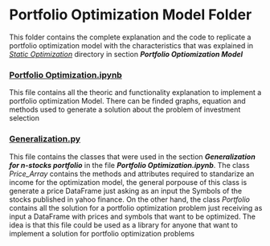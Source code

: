 # Portfolio Optimization Model Folder

This folder contains the complete explanation and the code to replicate a portfolio optimization model with the characteristics that was explained in [*Static Optimization*](https://github.com/JuanPChicaC/Optimization/tree/main/Static%20Optimization) directory in section ***Portfolio Optiomization Model***

### [Portfolio Optimization.ipynb](https://github.com/JuanPChicaC/Optimization/blob/main/Static%20Optimization/Portfolio%20Optimization%20Model/Portfolio%20Optimization%20Model.ipynb)
This file contains all the theoric and functionality explanation to implement a portfolio optimization Model. There can be finded graphs, equation and methods used to generate a solution about the problem of investment selection

### [Generalization.py](https://github.com/JuanPChicaC/Optimization/blob/main/Static%20Optimization/Portfolio%20Optimization%20Model/generalization.py)
This file contains the classes that were used in the section ***Generalization for n-stocks portfolio*** in the file ***Portfolio Optimization.ipynb***. The class *Price_Array* contains the methods and attributes required to standarize an income for the optimization model,
the general porpouse of this class is generate a price DataFrame just asking as an input the Symbols of the stocks published in yahoo finance. On the other hand, the class *Portfolio* contains all the solution for a portfolio optimization problem just receiving as input
a DataFrame with prices and symbols that want to be optimized. The idea is that this file could be used as a library for anyone that want to implement a solution for portfolio optimization problems
